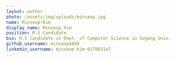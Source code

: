 ```yaml
---
layout: author
photo: /assets/img/uploads/minseop.jpg
name: Minseop-Kim
display_name: Minseop Kim
position: M.S Candidate
bio: M.S Candidate in Dept. of Computer Science in Sogang Univ.
github_username: minseop4898
linkedin_username: minseop-kim-6170831a7
---
```


